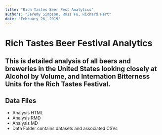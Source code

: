 ```yaml
---
title: "Rich Tastes Beer Fest Analytics"
authors: "Jeremy Simpson, Ross Fu, Richard Hart"
date: "February 26, 2019"
---
```


# Rich Tastes Beer Festival Analytics

## This is detailed analysis of all beers and breweries in the United States looking closely at Alcohol by Volume, and Internation Bitterness Units for the Rich Tastes Festival.


## Data Files
* Analysis HTML
* Analysis RMD
* Analysis MD
* Data Folder contains datasets and associated CSVs
 
